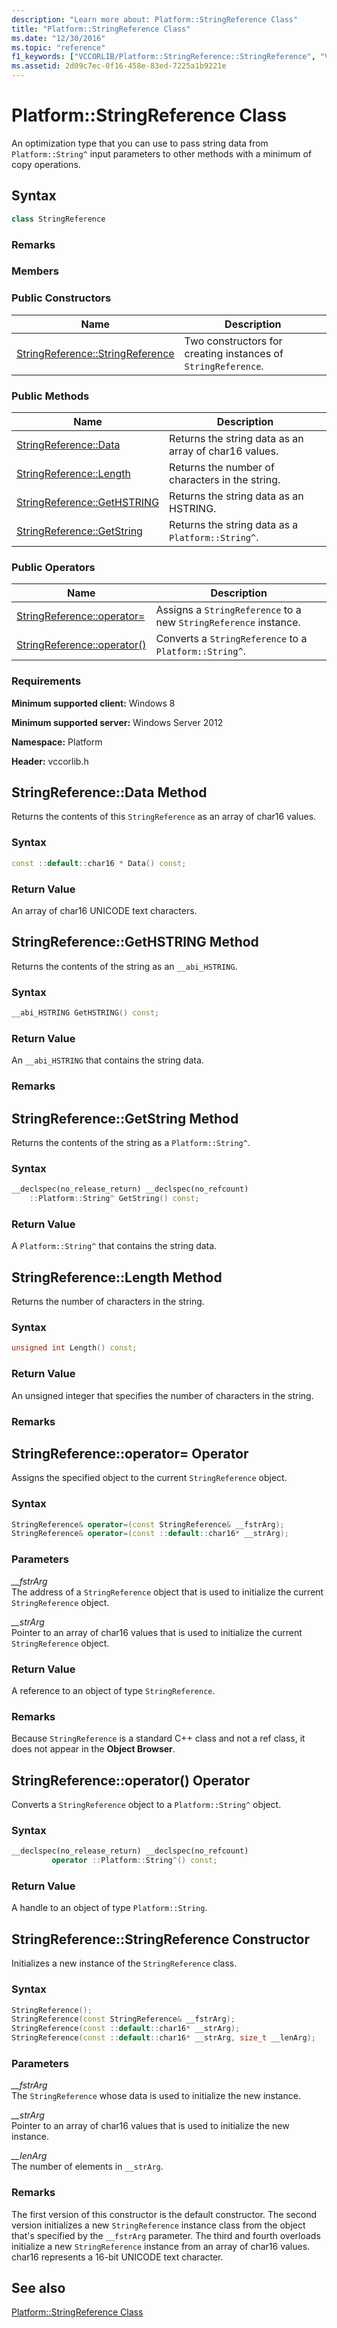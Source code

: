 ```yaml
---
description: "Learn more about: Platform::StringReference Class"
title: "Platform::StringReference Class"
ms.date: "12/30/2016"
ms.topic: "reference"
f1_keywords: ["VCCORLIB/Platform::StringReference::StringReference", "VCCORLIB/Platform::StringReference::Data", "VCCORLIB/Platform::StringReference::Length", "VCCORLIB/Platform::StringReference::GetHSTRING", "VCCORLIB/Platform::StringReference::GetString"]
ms.assetid: 2d09c7ec-0f16-458e-83ed-7225a1b9221e
---
```

# Platform::StringReference Class

An optimization type that you can use to pass string data from `Platform::String^` input parameters to other methods with a minimum of copy operations.

## Syntax

```cpp
class StringReference
```

### Remarks

### Members

### Public Constructors

|Name|Description|
|----------|-----------------|
|[StringReference::StringReference](#ctor)|Two constructors for creating instances of `StringReference`.|

### Public Methods

|Name|Description|
|----------|-----------------|
|[StringReference::Data](#data)|Returns the string data as an array of char16 values.|
|[StringReference::Length](#length)|Returns the number of characters in the string.|
|[StringReference::GetHSTRING](#gethstring)|Returns the string data as an HSTRING.|
|[StringReference::GetString](#getstring)|Returns the string data as a `Platform::String^`.|

### Public Operators

|Name|Description|
|----------|-----------------|
|[StringReference::operator=](#operator-assign)|Assigns a `StringReference` to a new `StringReference` instance.|
|[StringReference::operator()](#operator-call)|Converts a `StringReference` to a `Platform::String^`.|

### Requirements

**Minimum supported client:** Windows 8

**Minimum supported server:** Windows Server 2012

**Namespace:** Platform

**Header:** vccorlib.h

## <a name="data"></a> StringReference::Data Method

Returns the contents of this `StringReference` as an array of char16 values.

### Syntax

```cpp
const ::default::char16 * Data() const;
```

### Return Value

An array of char16 UNICODE text characters.

## <a name="gethstring"></a> StringReference::GetHSTRING Method

Returns the contents of the string as an `__abi_HSTRING`.

### Syntax

```cpp
__abi_HSTRING GetHSTRING() const;
```

### Return Value

An `__abi_HSTRING` that contains the string data.

### Remarks

## <a name="getstring"></a> StringReference::GetString Method

Returns the contents of the string as a `Platform::String^`.

### Syntax

```cpp
__declspec(no_release_return) __declspec(no_refcount)
    ::Platform::String^ GetString() const;
```

### Return Value

A `Platform::String^` that contains the string data.

## <a name="length"></a> StringReference::Length Method

Returns the number of characters in the string.

### Syntax

```cpp
unsigned int Length() const;
```

### Return Value

An unsigned integer that specifies the number of characters in the string.

### Remarks

## <a name="operator-assign"></a> StringReference::operator= Operator

Assigns the specified object to the current `StringReference` object.

### Syntax

```cpp
StringReference& operator=(const StringReference& __fstrArg);
StringReference& operator=(const ::default::char16* __strArg);
```

### Parameters

*__fstrArg*<br/>
The address of a `StringReference` object that is used to initialize the current `StringReference` object.

*__strArg*<br/>
Pointer to an array of char16 values that is used to initialize the current `StringReference` object.

### Return Value

A reference to an object of type `StringReference`.

### Remarks

Because `StringReference` is a standard C++ class and not a ref class, it does not appear in the **Object Browser**.

## <a name="operator-call"></a> StringReference::operator()  Operator

Converts a `StringReference` object to a `Platform::String^` object.

### Syntax

```cpp
__declspec(no_release_return) __declspec(no_refcount)
         operator ::Platform::String^() const;
```

### Return Value

A handle to an object of type `Platform::String`.

## <a name="ctor"></a> StringReference::StringReference Constructor

Initializes a new instance of the `StringReference` class.

### Syntax

```cpp
StringReference();
StringReference(const StringReference& __fstrArg);
StringReference(const ::default::char16* __strArg);
StringReference(const ::default::char16* __strArg, size_t __lenArg);
```

### Parameters

*__fstrArg*<br/>
The `StringReference` whose data is used to initialize the new instance.

*__strArg*<br/>
Pointer to an array of char16 values that is used to initialize the new instance.

*__lenArg*<br/>
The number of elements in `__strArg`.

### Remarks

The first version of this constructor is the default constructor. The second version initializes a new `StringReference` instance class from the object that's specified by the `__fstrArg` parameter. The third and fourth overloads initialize a new `StringReference` instance from an array of char16 values. char16 represents a 16-bit UNICODE text character.

## See also

[Platform::StringReference Class](../cppcx/platform-stringreference-class.md)
